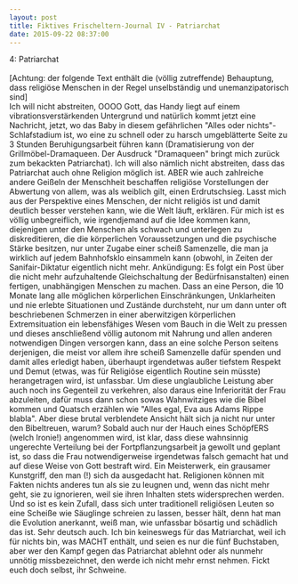 ```yaml
---
layout: post
title: Fiktives Frischeltern-Journal IV - Patriarchat
date: 2015-09-22 08:37:00
---
```


4: Patriarchat<br><br>
[Achtung: der folgende Text enthält die (völlig zutreffende) Behauptung, dass religiöse Menschen in der Regel unselbständig und unemanzipatorisch sind]<br>
Ich will nicht abstreiten, OOOO Gott, das Handy liegt auf einem vibrationsverstärkenden Untergrund und natürlich kommt jetzt eine Nachricht, jetzt, wo das Baby in diesem gefährlichen "Alles oder nichts"-Schlafstadium ist, wo eine zu schnell oder zu harsch umgeblätterte Seite zu 3 Stunden Beruhigungsarbeit führen kann 
(Dramatisierung von der Grillmöbel-Dramaqueen. Der Ausdruck "Dramaqueen" bringt mich zurück zum bekackten Patriarchat). Ich will also nämlich nicht abstreiten,
dass das Patriarchat auch ohne Religion möglich ist. ABER wie auch zahlreiche andere Geißeln der Menschheit beschaffen religiöse Vorstellungen der Abwertung von allem,
was als weiblich gilt, einen Erdrutschsieg. Lasst mich aus der Perspektive eines Menschen, der nicht religiös ist und damit deutlich besser verstehen kann, wie die Welt läuft, erklären.
Für mich ist es völlig unbegreiflich, wie irgendjemand auf die Idee kommen kann, diejenigen unter den Menschen als schwach und unterlegen zu diskreditieren, die die körperlichen Voraussetzungen und die psychische Stärke besitzen, nur unter Zugabe einer scheiß Samenzelle, die man ja wirklich auf jedem Bahnhofsklo einsammeln kann (obwohl, in Zeiten der Sanifair-Diktatur eigentlich nicht mehr. Ankündigung: Es folgt ein Post über die nicht mehr aufzuhaltende Gleichschaltung der Bedürfnisanstalten)
einen fertigen, unabhängigen Menschen zu machen. Dass an eine Person, die 10 Monate lang alle möglichen körperlichen Einschränkungen, Unklarheiten und nie erlebte Situationen und Zustände durchsteht, nur um dann unter oft beschriebenen Schmerzen in einer aberwitzigen körperlichen Extremsituation ein lebensfähiges Wesen vom Bauch in die Welt zu pressen und dieses anschließend völlig autonom
mit Nahrung und allen anderen notwendigen Dingen versorgen kann, dass an eine solche Person seitens derjenigen, die meist vor allem ihre scheiß Samenzelle dafür spenden und damit alles erledigt haben, überhaupt irgendetwas außer tiefstem Respekt und Demut (etwas, was für Religiöse eigentlich Routine sein müsste) herangetragen wird, ist unfassbar.
Um diese unglaubliche Leistung aber auch noch ins Gegenteil zu verkehren, also daraus eine Inferiorität der Frau abzuleiten, dafür muss dann schon sowas Wahnwitziges wie die Bibel kommen und Quatsch erzählen wie "Alles egal, Eva aus Adams Rippe blabla". Aber diese brutal verblendete Ansicht hält sich ja nicht nur unter den Bibeltreuen, warum? Sobald auch nur der Hauch eines SchöpfERS (welch Ironie!) angenommen wird, ist klar,
dass diese wahnsinnig ungerechte Verteilung bei der Fortpflanzungsarbeit ja gewollt und geplant ist, so dass die Frau notwendigerweise irgendetwas falsch gemacht hat und auf diese Weise von Gott bestraft wird. Ein Meisterwerk, ein grausamer Kunstgriff, den man (!) sich da ausgedacht hat. Religionen können mit Fakten nichts anderes tun als sie zu leugnen und, wenn das nicht mehr geht, sie zu ignorieren, weil sie ihren Inhalten stets widersprechen werden.
Und so ist es kein Zufall, dass sich unter traditionell religiösen Leuten so eine Scheiße wie Säuglinge schreien zu lassen, besser hält, denn hat man die Evolution anerkannt, weiß man, wie unfassbar bösartig und schädlich das ist. Sehr deutsch auch. Ich bin keineswegs für das Matriarchat, weil ich für nichts bin, was MACHT enthält, und seien es nur die fünf Buchstaben, aber wer den Kampf gegen das Patriarchat ablehnt oder als nunmehr unnötig missbezeichnet, den werde ich nicht mehr ernst nehmen. Fickt euch doch selbst, ihr Schweine.
